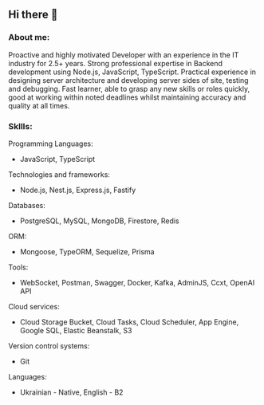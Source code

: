 ## Hi there 👋

### About me:
Proactive and highly motivated Developer with an experience in the IT industry for 2.5+ years. Strong professional expertise in Backend development using Node.js, JavaScript, TypeScript. Practical experience in designing server architecture and developing server sides of site, testing and debugging. Fast learner, able to grasp any new skills or roles quickly, good at working within noted deadlines whilst maintaining accuracy and quality at all times.

### Skllls:
Programming Languages:
- JavaScript, TypeScript

Technologies and frameworks:
- Node.js, Nest.js, Express.js, Fastify

Databases:
- PostgreSQL, MySQL, MongoDB, Firestore, Redis

ORM:
- Mongoose, TypeORM, Sequelize, Prisma

Tools:
- WebSocket, Postman, Swagger, Docker, Kafka, AdminJS, Ccxt, OpenAI API

Cloud services:
- Cloud Storage Bucket, Cloud Tasks, Cloud Scheduler, App Engine, Google SQL, Elastic Beanstalk, S3

Version control systems:
- Git

Languages:
- Ukrainian - Native, English - B2

<!--
**oleg221201/oleg221201** is a ✨ _special_ ✨ repository because its `README.md` (this file) appears on your GitHub profile.

Here are some ideas to get you started:

- 🔭 I’m currently working on ...
- 🌱 I’m currently learning ...
- 👯 I’m looking to collaborate on ...
- 🤔 I’m looking for help with ...
- 💬 Ask me about ...
- 📫 How to reach me: ...
- 😄 Pronouns: ...
- ⚡ Fun fact: ...
-->
